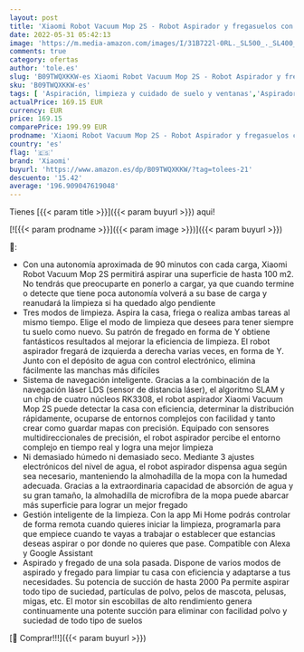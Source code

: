 ```yaml
---
layout: post
title: 'Xiaomi Robot Vacuum Mop 2S - Robot Aspirador y fregasuelos con Sistema Inteligente de navegación láser  LDS   succión de 2200 Pa  fregado en Y  2600 mAh  App Mi Home  Alexa & Google Assistant'
date: 2022-05-31 05:42:13
image: 'https://m.media-amazon.com/images/I/31B722l-0RL._SL500_._SL400_.jpg'
comments: true
category: ofertas
author: 'tole.es'
slug: 'B09TWQXKKW-es Xiaomi Robot Vacuum Mop 2S - Robot Aspirador y fregasuelos...'
sku: 'B09TWQXKKW-es'
tags: [ 'Aspiración, limpieza y cuidado de suelo y ventanas','Aspiradoras','Hogar y cocina','Robots aspiradores','alexa','xiaomi','🇪🇸', ]
actualPrice: 169.15 EUR
currency: EUR
price: 169.15
comparePrice: 199.99 EUR
prodname: 'Xiaomi Robot Vacuum Mop 2S - Robot Aspirador y fregasuelos con Sistema Inteligente de navegación láser  LDS   succión de 2200 Pa  fregado en Y  2600 mAh  App Mi Home  Alexa & Google Assistant'
country: 'es'
flag: '🇪🇸'
brand: 'Xiaomi'
buyurl: 'https://www.amazon.es/dp/B09TWQXKKW/?tag=tolees-21'
descuento: '15.42'
average: '196.909047619048'
---
```


Tienes [{{< param title >}}]({{< param buyurl >}}) aqui!

[![{{< param prodname >}}]({{< param image >}})]({{< param buyurl >}})

🔎:

- Con una autonomía aproximada de 90 minutos con cada carga, Xiaomi Robot Vacuum Mop 2S permitirá aspirar una superficie de hasta 100 m2. No tendrás que preocuparte en ponerlo a cargar, ya que cuando termine o detecte que tiene poca autonomía volverá a su base de carga y reanudará la limpieza si ha quedado algo pendiente
- Tres modos de limpieza. Aspira la casa, friega o realiza ambas tareas al mismo tiempo. Elige el modo de limpieza que desees para tener siempre tu suelo como nuevo. Su patrón de fregado en forma de Y obtiene fantásticos resultados al mejorar la eficiencia de limpieza. El robot aspirador fregará de izquierda a derecha varias veces, en forma de Y. Junto con el depósito de agua con control electrónico, elimina fácilmente las manchas más difíciles
- Sistema de navegación inteligente. Gracias a la combinación de la navegación láser LDS (sensor de distancia láser), el algoritmo SLAM y un chip de cuatro núcleos RK3308, el robot aspirador Xiaomi Vacuum Mop 2S puede detectar la casa con eficiencia, determinar la distribución rápidamente, ocuparse de entornos complejos con facilidad y tanto crear como guardar mapas con precisión. Equipado con sensores multidireccionales de precisión, el robot aspirador percibe el entorno complejo en tiempo real y logra una mejor limpieza
- Ni demasiado húmedo ni demasiado seco. Mediante 3 ajustes electrónicos del nivel de agua, el robot aspirador dispensa agua según sea necesario, manteniendo la almohadilla de la mopa con la humedad adecuada. Gracias a la extraordinaria capacidad de absorción de agua y su gran tamaño, la almohadilla de microfibra de la mopa puede abarcar más superficie para lograr un mejor fregado
- Gestión inteligente de la limpieza. Con la app Mi Home podrás controlar de forma remota cuando quieres iniciar la limpieza, programarla para que empiece cuando te vayas a trabajar o establecer que estancias deseas aspirar o por donde no quieres que pase. Compatible con Alexa y Google Assistant
- Aspirado y fregado de una sola pasada. Dispone de varios modos de aspirado y fregado para limpiar tu casa con eficiencia y adaptarse a tus necesidades. Su potencia de succión de hasta 2000 Pa permite aspirar todo tipo de suciedad, partículas de polvo, pelos de mascota, pelusas, migas, etc. El motor sin escobillas de alto rendimiento genera continuamente una potente succión para eliminar con facilidad polvo y suciedad de todo tipo de suelos

[🛒 Comprar!!!]({{< param buyurl >}})
